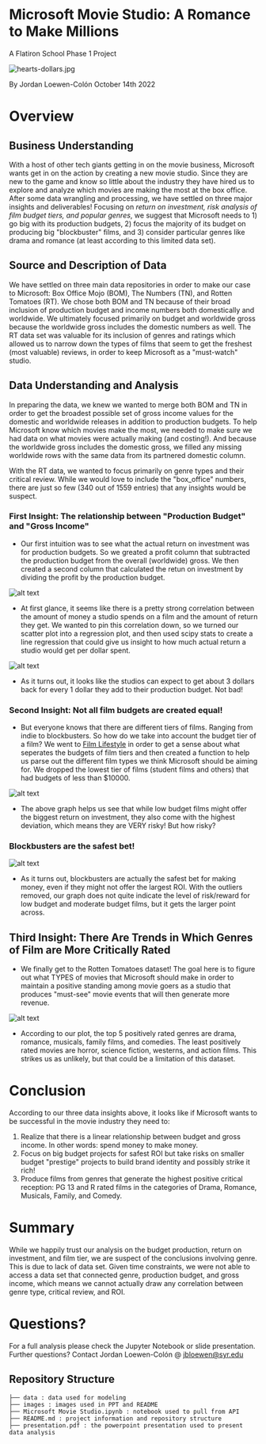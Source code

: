 # Microsoft Movie Studio: A Romance to Make Millions
A Flatiron School Phase 1 Project

![[hearts-dollars.jpg](attachment:hearts-dollars.jpg)](https://github.com/jbloewencolon/Microsoft_Movie_Studio/blob/main/images/hearts-dollars.jpg)

By Jordan Loewen-Colón October 14th 2022

# Overview

## Business Understanding
With a host of other tech giants getting in on the movie business, Microsoft wants get in on the action by creating a new movie studio. Since they are new to the game and know so little about the industry they have hired us to explore and analyze which movies are making the most at the box office. After some data wrangling and processing, we have settled on three major insights and deliverables! Focusing on *return on investment, risk analysis of film budget tiers, and popular genres*, we suggest that Microsoft needs to 1) go big with its production budgets, 2) focus the majority of its budget on producing big "blockbuster" films, and 3) consider particular genres like drama and romance (at least according to this limited data set).

## Source and Description of Data 
We have settled on three main data repositories in order to make our case to Microsoft: Box Office Mojo (BOM), The Numbers (TN), and Rotten Tomatoes (RT). We chose both BOM and TN because of their broad inclusion of production budget and income numbers both domestically and worldwide. We ultimately focused primarily on budget and worldwide gross because the worldwide gross includes the domestic numbers as well. The RT data set was valuable for its inclusion of genres and ratings which allowed us to narrow down the types of films that seem to get the freshest (most valuable) reviews, in order to keep Microsoft as a "must-watch" studio.

## Data Understanding and Analysis
In preparing the data, we knew we wanted to merge both BOM and TN in order to get the broadest possible set of gross income values for the domestic and worldwide releases in addition to production budgets. To help Microsoft know which movies make the most, we needed to make sure we had data on what movies were actually making (and costing!). And because the worldwide gross includes the domestic gross, we filled any missing worldwide rows with the same data from its partnered domestic column.

With the RT data, we wanted to focus primarily on genre types and their critical review. While we would love to include the "box_office" numbers, there are just so few (340 out of 1559 entries) that any insights would be suspect.

### First Insight: The relationship between "Production Budget" and "Gross Income"

* Our first intuition was to see what the actual return on investment was for production budgets. So we greated a profit column that subtracted the production budget from the overall (worldwide) gross. We then created a second column that calculated the retun on investment by dividing the profit by the production budget.

![alt text](https://github.com/jbloewencolon/Microsoft_Movie_Studio/blob/main/images/image%201%20-ROI.JPG)

* At first glance, it seems like there is a pretty strong correlation between the amount of money a studio spends on a film and the amount of return they get. We wanted to pin this correlation down, so we turned our scatter plot into a regression plot, and then used scipy stats to create a line regression that could give us insight to how much actual return a studio would get per dollar spent.

![alt text](https://github.com/jbloewencolon/Microsoft_Movie_Studio/blob/main/images/image%202%20-%20ROI%20per%20Dollar.JPG)

* As it turns out, it looks like the studios can expect to get about 3 dollars back for every 1 dollar they add to their production budget. Not bad!

### Second Insight: Not all film budgets are created equal!

* But everyone knows that there are different tiers of films. Ranging from indie to blockbusters. So how do we take into account the budget tier of a film? We went to [Film Lifestyle](https://filmlifestyle.com/film-budgets/) in order to get a sense about what seperates the budgets of film tiers and then created a function to help us parse out the different film types we think Microsoft should be aiming for. We dropped the lowest tier of films (student films and others) that had budgets of less than $10000.

![alt text](https://github.com/jbloewencolon/Microsoft_Movie_Studio/blob/main/images/image%203%20-%20ROI%20per%20Tier.JPG)

* The above graph helps us see that while low budget films might offer the biggest return on investment, they also come with the highest deviation, which means they are VERY risky! But how risky?

### Blockbusters are the safest bet!

![alt text](https://github.com/jbloewencolon/Microsoft_Movie_Studio/blob/main/images/image%204%20-%20Budget%20Risk.JPG)

* As it turns out, blockbusters are actually the safest bet for making money, even if they might not offer the largest ROI. With the outliers removed, our graph does not quite indicate the level of risk/reward for low budget and moderate budget films, but it gets the larger point across.

## Third Insight: There Are Trends in Which Genres of Film are More Critically Rated

* We finally get to the Rotten Tomatoes dataset! The goal here is to figure out what TYPES of movies that Microsoft should make in order to maintain a positive standing among movie goers as a studio that produces "must-see" movie events that will then generate more revenue. 

![alt text](https://github.com/jbloewencolon/Microsoft_Movie_Studio/blob/main/images/image%206%20-%20genre%20rating.JPG)

* According to our plot, the top 5 positively rated genres are drama, romance, musicals, family films, and comedies. The least positively rated movies are horror, science fiction, westerns, and action films. This strikes us as unlikely, but that could be a limitation of this dataset. 

# Conclusion

According to our three data insights above, it looks like if Microsoft wants to be successful in the movie industry they need to:
   1. Realize that there is a linear relationship between budget and gross income. In other words: spend money to make money.
   2. Focus on big budget projects for safest ROI but take risks on smaller budget "prestige" projects to build brand identity and possibly strike it rich!
   3. Produce films from genres that generate the highest positive critical reception: PG 13 and R rated films in the 
       categories of Drama, Romance, Musicals, Family, and Comedy.

# Summary

While we happily trust our analysis on the budget production, return on investment, and film tier, we are suspect of the conclusions involving genre. This is due to lack of data set. Given time constraints, we were not able to access a data set that connected genre, production budget, and gross income, which means we cannot actually draw any correlation between genre type, critical review, and ROI.

# Questions?
For a full analysis please check the Jupyter Notebook or slide presentation.
Further questions? Contact Jordan Loewen-Colón @ jbloewen@syr.edu

## Repository Structure


```
├── data : data used for modeling
├── images : images used in PPT and README
├── Microsoft Movie Studio.ipynb : notebook used to pull from API
├── README.md : project information and repository structure
├── presentation.pdf : the powerpoint presentation used to present data analysis
